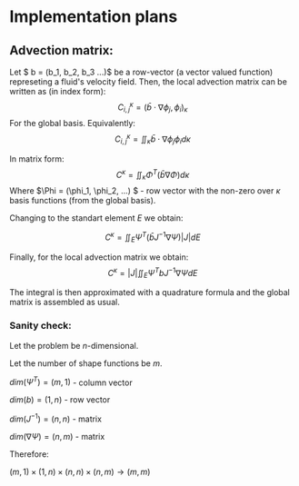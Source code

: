 # Implementation plans

## Advection matrix:

Let $ b = (b_1, b_2, b_3 ...)$ be a row-vector  (a vector valued function) represeting a fluid's velocity field.
Then, the local advection matrix can be written as (in index form):
$$
C_{i, j}^\kappa = (\bar{b} \cdot \nabla \phi_j, \phi_i)_\kappa
$$
For the global basis. 
Equivalently:
$$
C_{i, j}^\kappa = \iint_\kappa \bar{b} \cdot \nabla \phi_j \phi_i d\kappa
$$

In matrix form:
$$
C^\kappa = \iint_\kappa \Phi^T (\bar{b}\nabla \Phi)  d\kappa
$$
Where $\Phi = (\phi_1, \phi_2, ...) $ - row vector with the non-zero over $\kappa$ basis functions (from the global basis).

Changing to the standart element $E$ we obtain:

$$
C^\kappa = \iint_E \Psi^T (\bar{b} J ^{-1} \nabla \Psi) |J| dE
$$

Finally, for the local advection matrix we obtain:
$$
C^\kappa = |J| \iint_E \Psi^T b J ^{-1} \nabla \Psi dE
$$

The integral is then approximated with a quadrature formula and the global matrix is assembled as usual.

### Sanity check:

Let the problem be $n$-dimensional.

Let the number of shape functions be $m$.

$dim (\Psi^T) = (m, 1)$ - column vector

$dim(b) = (1,n)$ - row vector

$dim(J^{-1}) = (n,n)$ - matrix

$dim(\nabla \Psi) = (n , m)$ - matrix

Therefore:

$(m, 1) \times (1,n) \times (n,n) \times (n , m) \rightarrow (m, m)$
